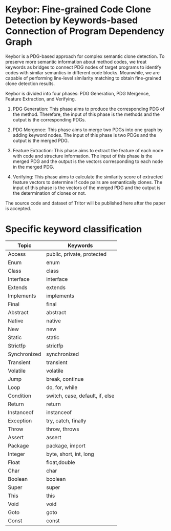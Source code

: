# Keybor: Fine-grained Code Clone Detection by Keywords-based Connection of Program Dependency Graph
Keybor is a PDG-based approach for complex semantic clone detection.
To preserve more semantic information about method codes, we treat keywords as bridges to connect PDG nodes of target programs to identify codes with similar semantics in different code blocks. 
Meanwhile, we are capable of performing line-level similarity matching to obtain fine-grained clone detection results.

Keybor is divided into four phases: PDG Generation, PDG Mergence, Feature Extraction, and Verifying.
1. PDG Generation: 
  This phase aims to produce the corresponding PDG of the method.
  Therefore, the input of this phase is the methods and the output is the corresponding PDGs.
  
2. PDG Mergence: 
  This phase aims to merge two PDGs into one graph by adding keyword nodes.
  The input of this phase is two PDGs and the output is the merged PDG.
  
3. Feature Extraction:
  This phase aims to extract the feature of each node with code and structure information.
  The input of this phase is the merged PDG and the output is the vectors corresponding to each node in the merged PDG.

4. Verifying: 
  This phase aims to calculate the similarity score of extracted feature vectors to determine if code pairs are semantically clones. 
  The input of this phase is the vectors of the merged PDG and the output is the determination of clones or not.

The source code and dataset of Tritor will be published here after the paper is accepted.


# Specific keyword classification
| Topic | Keywords |
| --- | --- |
| Access | public, private, protected |
| Enum | enum |
| Class | class |
| Interface | interface |
| Extends | extends |
| Implements | implements |
| Final | final |
| Abstract | abstract |
| Native | native |
| New | new |
| Static | static |
| Strictfp | strictfp |
| Synchronized | synchronized |
| Transient | transient |
| Volatile | volatile |
| Jump | break, continue |
| Loop | do, for, while  |
| Condition | switch, case, default, if, else |
| Return | return |
| Instanceof | instanceof |
| Exception | try, catch, finally |
| Throw | throw, throws |
| Assert | assert |
| Package | package, import |
| Integer | byte, short, int, long |
| Float | float,double |
| Char | char |
| Boolean | boolean |
| Super | super |
| This | this |
| Void | void |
| Goto | goto |
| Const | const |

